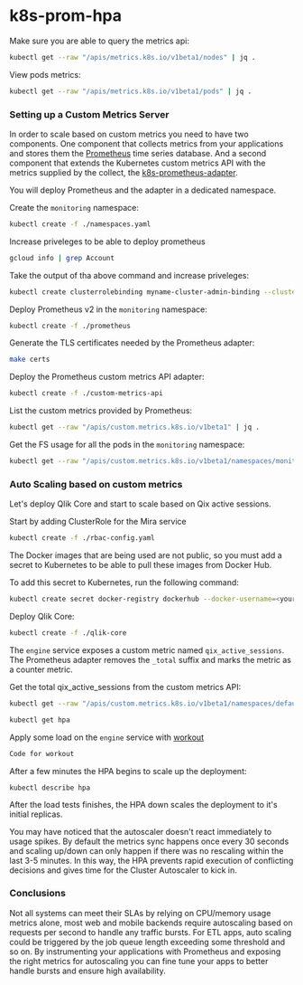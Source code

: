 # k8s-prom-hpa
Make sure you are able to query the metrics api: 

```bash
kubectl get --raw "/apis/metrics.k8s.io/v1beta1/nodes" | jq .
```

View pods metrics:

```bash
kubectl get --raw "/apis/metrics.k8s.io/v1beta1/pods" | jq .
```


### Setting up a Custom Metrics Server 

In order to scale based on custom metrics you need to have two components. 
One component that collects metrics from your applications and stores them the [Prometheus](https://prometheus.io) time series database.
And a second component that extends the Kubernetes custom metrics API with the metrics supplied by the collect, the [k8s-prometheus-adapter](https://github.com/DirectXMan12/k8s-prometheus-adapter).

You will deploy Prometheus and the adapter in a dedicated namespace. 

Create the `monitoring` namespace:

```bash
kubectl create -f ./namespaces.yaml
```

Increase priveleges to be able to deploy prometheus
```bash
gcloud info | grep Account
```

Take the output of tha above command and increase priveleges: 

```bash
kubectl create clusterrolebinding myname-cluster-admin-binding --clusterrole=cluster-admin --user=<OUTPUT FROM ABOVE>
```

Deploy Prometheus v2 in the `monitoring` namespace:

```bash
kubectl create -f ./prometheus
```

Generate the TLS certificates needed by the Prometheus adapter:

```bash
make certs
```

Deploy the Prometheus custom metrics API adapter:

```bash
kubectl create -f ./custom-metrics-api
```

List the custom metrics provided by Prometheus:

```bash
kubectl get --raw "/apis/custom.metrics.k8s.io/v1beta1" | jq .
```

Get the FS usage for all the pods in the `monitoring` namespace:

```bash
kubectl get --raw "/apis/custom.metrics.k8s.io/v1beta1/namespaces/monitoring/pods/*/fs_usage_bytes" | jq .
```

### Auto Scaling based on custom metrics

Let's deploy Qlik Core and start to scale based on Qix active sessions.

Start by adding ClusterRole for the Mira service
```bash
kubectl create -f ./rbac-config.yaml
```

The Docker images that are being used are not public, so you must add a secret to Kubernetes to be able to pull these images from Docker Hub.

To add this secret to Kubernetes, run the following command:

```bash
kubectl create secret docker-registry dockerhub --docker-username=<your-name> --docker-password=<your-password> --docker-email=<your-email>
```
Deploy Qlik Core:
```bash
kubectl create -f ./qlik-core
```

The `engine` service exposes a custom metric named `qix_active_sessions`. 
The Prometheus adapter removes the `_total` suffix and marks the metric as a counter metric.

Get the total qix_active_sessions from the custom metrics API:

```bash
kubectl get --raw "/apis/custom.metrics.k8s.io/v1beta1/namespaces/default/pods/*/qix_active_sessions" | jq .
```


```bash
kubectl get hpa
```

Apply some load on the `engine` service with [workout](http://LINKEHERE)

```bash
Code for workout
```

After a few minutes the HPA begins to scale up the deployment:

```
kubectl describe hpa
```

After the load tests finishes, the HPA down scales the deployment to it's initial replicas.

You may have noticed that the autoscaler doesn't react immediately to usage spikes. 
By default the metrics sync happens once every 30 seconds and scaling up/down can 
only happen if there was no rescaling within the last 3-5 minutes. 
In this way, the HPA prevents rapid execution of conflicting decisions and gives time for the 
Cluster Autoscaler to kick in.

### Conclusions

Not all systems can meet their SLAs by relying on CPU/memory usage metrics alone, most web and mobile 
backends require autoscaling based on requests per second to handle any traffic bursts. 
For ETL apps, auto scaling could be triggered by the job queue length exceeding some threshold and so on. 
By instrumenting your applications with Prometheus and exposing the right metrics for autoscaling you can 
fine tune your apps to better handle bursts and ensure high availability.
